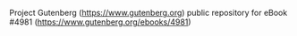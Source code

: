 Project Gutenberg (https://www.gutenberg.org) public repository for eBook #4981 (https://www.gutenberg.org/ebooks/4981)
